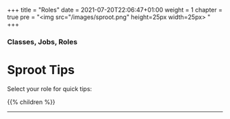 +++
title = "Roles"
date = 2021-07-20T22:06:47+01:00
weight = 1
chapter = true
pre = "<img src=\"/images/sproot.png\" height=25px width=25px> "
+++

### Classes, Jobs, Roles

# Sproot Tips

Select your role for quick tips:

{{% children %}}





--- 

